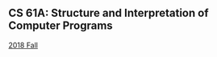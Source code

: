 ## CS 61A: Structure and Interpretation of Computer Programs

[2018 Fall](https://inst.eecs.berkeley.edu/~cs61a/fa18/)

